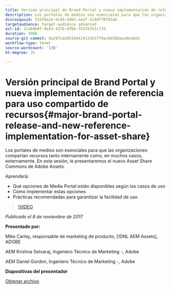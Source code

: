 ```yaml
---
title: Versión principal de Brand Portal y nueva implementación de referencia para uso compartido de recursos
description: Los portales de medios son esenciales para que las organizaciones compartan recursos tanto internamente como, en muchos casos, externamente. En esta sesión, le presentamos el nuevo Asset Share Commons de Adobe Assets.
discoiquuid: 524f8a2e-dcd4-44b5-ae2f-524dff8f03ab
targetaudience: target-audience advanced
exl-id: 2ca69b0f-8e43-437b-9fbb-76376fb1c17d
duration: 3408
source-git-commit: 9a297cda953d4414131657f9ac84580aea0eabeb
workflow-type: tm+mt
source-wordcount: '138'
ht-degree: 3%

---
```


# Versión principal de Brand Portal y nueva implementación de referencia para uso compartido de recursos{#major-brand-portal-release-and-new-reference-implementation-for-asset-share}

Los portales de medios son esenciales para que las organizaciones compartan recursos tanto internamente como, en muchos casos, externamente. En esta sesión, le presentaremos el nuevo Asset Share Commons de Adobe Assets.

Aprenderá:

* Qué opciones de Media Portal están disponibles según los casos de uso
* Cómo implementar estas opciones
* Prácticas recomendadas para garantizar la facilidad de uso

>[!VIDEO](https://video.tv.adobe.com/v/20730/?quality=9)

*Publicado el 8 de noviembre de 2017*

**Presentado por:**

Mike Carley, responsable de marketing de producto, [!DNL AEM Assets], ADOBE

AEM Krishna Selvaraj, Ingeniero Técnico de Marketing -, Adobe

AEM Daniel Gordon, Ingeniero Técnico de Marketing -, Adobe

**Diapositivas del presentador**

[Obtener archivo](assets/gems+bp-asset+share+nov+8+17+.pdf)
<!--
[Get back to the Overview](https://helpx.adobe.com/experience-manager/kt/eseminars/gems/aem-index.html)
-->
